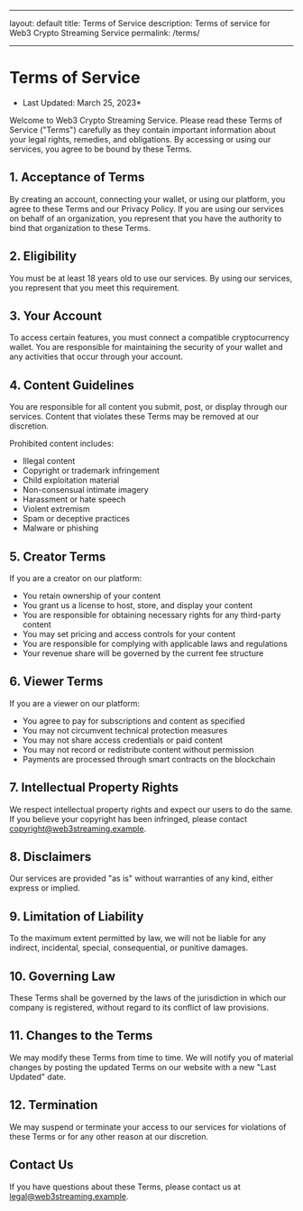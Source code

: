 - --
layout: default
title: Terms of Service
description: Terms of service for Web3 Crypto Streaming Service
permalink: /terms/
- --

# Terms of Service

* Last Updated: March 25, 2023*

Welcome to Web3 Crypto Streaming Service. Please read these Terms of Service ("Terms") carefully as they contain important information about your legal rights, remedies, and obligations. By accessing or using our services, you agree to be bound by these Terms.

## 1. Acceptance of Terms

By creating an account, connecting your wallet, or using our platform, you agree to these Terms and our Privacy Policy. If you are using our services on behalf of an organization, you represent that you have the authority to bind that organization to these Terms.

## 2. Eligibility

You must be at least 18 years old to use our services. By using our services, you represent that you meet this requirement.

## 3. Your Account

To access certain features, you must connect a compatible cryptocurrency wallet. You are responsible for maintaining the security of your wallet and any activities that occur through your account.

## 4. Content Guidelines

You are responsible for all content you submit, post, or display through our services. Content that violates these Terms may be removed at our discretion.

Prohibited content includes:
- Illegal content
- Copyright or trademark infringement
- Child exploitation material
- Non-consensual intimate imagery
- Harassment or hate speech
- Violent extremism
- Spam or deceptive practices
- Malware or phishing

## 5. Creator Terms

If you are a creator on our platform:
- You retain ownership of your content
- You grant us a license to host, store, and display your content
- You are responsible for obtaining necessary rights for any third-party content
- You may set pricing and access controls for your content
- You are responsible for complying with applicable laws and regulations
- Your revenue share will be governed by the current fee structure

## 6. Viewer Terms

If you are a viewer on our platform:
- You agree to pay for subscriptions and content as specified
- You may not circumvent technical protection measures
- You may not share access credentials or paid content
- You may not record or redistribute content without permission
- Payments are processed through smart contracts on the blockchain

## 7. Intellectual Property Rights

We respect intellectual property rights and expect our users to do the same. If you believe your copyright has been infringed, please contact copyright@web3streaming.example.

## 8. Disclaimers

Our services are provided "as is" without warranties of any kind, either express or implied.

## 9. Limitation of Liability

To the maximum extent permitted by law, we will not be liable for any indirect, incidental, special, consequential, or punitive damages.

## 10. Governing Law

These Terms shall be governed by the laws of the jurisdiction in which our company is registered, without regard to its conflict of law provisions.

## 11. Changes to the Terms

We may modify these Terms from time to time. We will notify you of material changes by posting the updated Terms on our website with a new "Last Updated" date.

## 12. Termination

We may suspend or terminate your access to our services for violations of these Terms or for any other reason at our discretion.

## Contact Us

If you have questions about these Terms, please contact us at legal@web3streaming.example.

